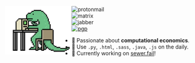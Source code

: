 <img src="lizard.gif" width=35% align=left></img>

![protonmail](https://img.shields.io/badge/-ian.koide@proton.me-313131?style=flat-square&labelColor=313131&logo=protonmail&logoColor=white&color=313131)  
![matrix](https://img.shields.io/badge/-@ian:sewer.fail-313131?style=flat-square&labelColor=313131&logo=matrix&logoColor=white&color=313131)  
![jabber](https://img.shields.io/badge/-ian.koide@jabber.sewer.fail-313131?style=flat-square&labelColor=313131&logo=xmpp&logoColor=white&color=313131)  
<a href="https://sewer.fail/text/pgp">![pgp](https://img.shields.io/badge/-9206%20A852%202EF5%202771%2052FB%20%201808%205FCE%2014FC%207C30%2031ED-313131?style=flat-square&label=PGP&labelColor=313131&logoColor=white&color=313131)</a>

- 💱 Passionate about **computational economics**.
- 🔧 Use `.py`, `.html`, `.sass`, `.java`, `.js` on the daily.
- 👷 Currently working on [sewer.fail](https://sewer.fail)!
